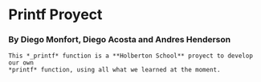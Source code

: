 # Printf Proyect
### By **Diego Monfort**, **Diego Acosta** and **Andres Henderson**
	
	This *_printf* function is a **Holberton School** proyect to develop our own
	*printf* function, using all what we learned at the moment.
